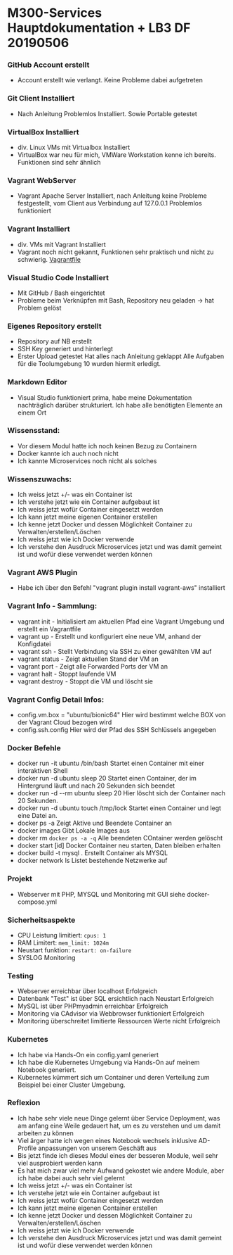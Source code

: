 # M300-Services Hauptdokumentation + LB3 DF 20190506


### GitHub Account erstellt
  - Account erstellt wie verlangt. Keine Probleme dabei aufgetreten

### Git Client Installiert
  - Nach Anleitung Problemlos Installiert. Sowie Portable getestet

### VirtualBox Installiert
  - div. Linux VMs mit Virtualbox Installiert
  - VirtualBox war neu für mich, VMWare Workstation kenne ich bereits. Funktionen sind sehr ähnlich

### Vagrant WebServer
  - Vagrant Apache Server Installiert, nach Anleitung keine Probleme festgestellt, vom Client aus Verbindung auf 127.0.0.1 Problemlos funktioniert

### Vagrant Installiert
  - div. VMs mit Vagrant Installiert
  - Vagrant noch nicht gekannt, Funktionen sehr praktisch und nicht zu schwierig.
[Vagrantfile](https://github.com/Kaniterror/M300-Services/blob/master/Vagrantfile)

### Visual Studio Code Installiert
  - Mit GitHub / Bash eingerichtet
  - Probleme beim Verknüpfen mit Bash, Repository neu geladen -> hat Problem gelöst

### Eigenes Repository erstellt
   - Repository auf NB erstellt
   - SSH Key generiert und hinterlegt
   - Erster Upload getestet
Hat alles nach Anleitung geklappt
Alle Aufgaben für die Toolumgebung 10 wurden hiermit erledigt.

### Markdown Editor
  - Visual Studio funktioniert prima, habe meine Dokumentation nachträglich darüber strukturiert. Ich habe alle benötigten Elemente an einem Ort

### Wissensstand:
  - Vor diesem Modul hatte ich noch keinen Bezug zu Containern
  - Docker kannte ich auch noch nicht
  - Ich kannte Microservices noch nicht als solches

### Wissenszuwachs:
  - Ich weiss jetzt +/- was ein Container ist
  - Ich verstehe jetzt wie ein Container aufgebaut ist
  - Ich weiss jetzt wofür Container eingesetzt werden
  - Ich kann jetzt meine eigenen Container erstellen
  - Ich kenne jetzt Docker und dessen Möglichkeit Container zu Verwalten/erstellen/Löschen
  - Ich weiss jetzt wie ich Docker verwende
  - Ich verstehe den Ausdruck Microservices jetzt und was damit gemeint ist und wofür diese verwendet werden können

### Vagrant AWS Plugin
  - Habe ich über den Befehl "vagrant plugin install vagrant-aws" installiert

### Vagrant Info - Sammlung: 
  - vagrant init - Initialisiert am aktuellen Pfad eine Vagrant Umgebung und erstellt ein Vagrantfile
  - vagrant up - Erstellt und konfiguriert eine neue VM, anhand der Konfigdatei 
  - vagrant ssh - Stellt Verbindung via SSH zu einer gewählten VM auf
  - vagrant status - Zeigt aktuellen Stand der VM an
  - vagrant port - Zeigt alle Forwarded Ports der VM an
  - vagrant halt - Stoppt laufende VM
  - vagrant destroy - Stoppt die VM und löscht sie

### Vagrant Config Detail Infos: 
  - config.vm.box = "ubuntu/bionic64" Hier wird bestimmt welche BOX von der Vagrant Cloud bezogen wird
  - config.ssh.config Hier wird der Pfad des SSH Schlüssels angegeben

### Docker Befehle
  - docker run -it ubuntu /bin/bash   Startet einen Container mit einer interaktiven Shell
  - docker run -d ubuntu sleep 20
  Startet einen Container, der im Hintergrund läuft und nach 20 Sekunden sich beendet
  - docker run -d --rm ubuntu sleep 20
  Hier löscht sich der Container nach 20 Sekunden.
  - docker run -d ubuntu touch /tmp/lock
  Startet einen Container und legt eine Datei an.
  - docker ps -a
  Zeigt Aktive und Beendete Container an
  - docker images
  Gibt Lokale Images aus
  - docker rm `docker ps -a -q`
  Alle beendeten COntainer werden gelöscht
  - docker start [id]
  Docker Container neu starten, Daten bleiben erhalten
  - docker build -t mysql .
  Erstellt Container als MYSQL
  - docker network ls
  Listet bestehende Netzwerke auf

### Projekt
  - Webserver mit PHP, MYSQL und Monitoring mit GUI siehe docker-compose.yml

### Sicherheitsaspekte

  - CPU Leistung limitiert: `cpus: 1`
  - RAM Limitert: `mem_limit: 1024m`
  - Neustart funktion: `restart: on-failure`
  - SYSLOG Monitoring 

### Testing
  - Webserver erreichbar über localhost                                     Erfolgreich
  - Datenbank "Test" ist über SQL ersichtlich nach Neustart                 Erfolgreich
  - MySQL ist über PHPmyadmin erreichbar                                    Erfolgreich
  - Monitoring via CAdvisor via Webbrowser funktioniert                     Erfolgreich
  - Monitoring überschreitet limitierte Ressourcen Werte nicht              Erfolgreich

### Kubernetes
  - Ich habe via Hands-On ein config.yaml generiert
  - Ich habe die Kubernetes Umgebung via Hands-On auf meinem Notebook generiert.
  - Kubernetes kümmert sich um Container und deren Verteilung zum Beispiel bei einer Cluster Umgebung.

### Reflexion
  - Ich habe sehr viele neue Dinge gelernt über Service Deployment, was am anfang eine Weile gedauert hat, um es zu verstehen und um damit arbeiten zu können
  - Viel ärger hatte ich wegen eines Notebook wechsels inklusive AD-Profile anpassungen von unserem Geschäft aus
  - Bis jetzt finde ich dieses Modul eines der besseren Module, weil sehr viel ausprobiert werden kann
  - Es hat mich zwar viel mehr Aufwand gekostet wie andere Module, aber ich habe dabei auch sehr viel gelernt
  - Ich weiss jetzt +/- was ein Container ist
  - Ich verstehe jetzt wie ein Container aufgebaut ist
  - Ich weiss jetzt wofür Container eingesetzt werden
  - Ich kann jetzt meine eigenen Container erstellen
  - Ich kenne jetzt Docker und dessen Möglichkeit Container zu Verwalten/erstellen/Löschen
  - Ich weiss jetzt wie ich Docker verwende
  - Ich verstehe den Ausdruck Microservices jetzt und was damit gemeint ist und wofür diese verwendet werden können